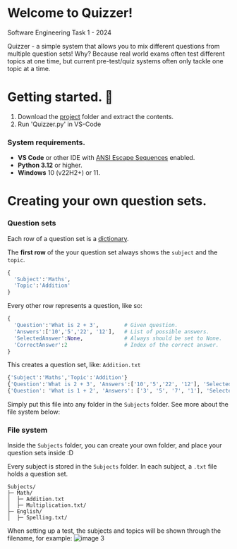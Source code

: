 # Welcome to Quizzer!
Software Engineering Task 1 - 2024 

Quizzer - a simple system that allows you to mix different questions from multiple question sets! 
Why? Because real world exams often test different topics at one time, but current pre-test/quiz systems often only tackle one topic at a time.  

# Getting started. 🚀
1. Download the [project](https://github.com/Yaveen123/Quizzer/tree/main/Project) folder and extract the contents.
2. Run 'Quizzer.py' in VS-Code

### System requirements.
- **VS Code** or other IDE with [ANSI Escape Sequences](https://en.wikipedia.org/wiki/ANSI_escape_code#SGR_.28Select_Graphic_Rendition.29_parameters) enabled.
- **Python 3.12** or higher.
- **Windows** 10 (v22H2+) or 11.

# Creating your own question sets.
### Question sets
Each row of a question set is a [dictionary](https://www.w3schools.com/python/python_dictionaries.asp). 

The **first row** of the your question set always shows the `subject` and the `topic`.  
```py
{
  'Subject':'Maths',
  'Topic':'Addition'
}
```

Every other row represents a question, like so:
```py
{
  'Question':'What is 2 + 3',        # Given question.
  'Answers':['10','5','22', '12'],   # List of possible answers.
  'SelectedAnswer':None,             # Always should be set to None.
  'CorrectAnswer':2                  # Index of the correct answer.
}
```

This creates a question set, like:
`Addition.txt`
```py
{'Subject':'Maths','Topic':'Addition'}
{'Question':'What is 2 + 3', 'Answers':['10','5','22', '12'], 'SelectedAnswer':None, 'CorrectAnswer':2}
{'Question': 'What is 1 + 2', 'Answers': ['3', '5', '7', '1'], 'SelectedAnswer': None, 'CorrectAnswer': 0}
``` 

Simply put this file into any folder in the `Subjects` folder. 
See more about the file system below:

### File system
Inside the `Subjects` folder, you can create your own folder, and place your question sets inside :D 

Every subject is stored in the `Subjects` folder. In each subject, a `.txt` file holds a question set. 

```
Subjects/
├─ Math/
│  ├─ Addition.txt
│  ├─ Multiplication.txt/
├─ English/
│  ├─ Spelling.txt/
```

When setting up a test, the subjects and topics will be shown through the filename, for example: 
![image 3](https://github.com/Yaveen123/Quizzer/assets/94953863/7f010a9c-17ca-4eb8-88ed-25feb81e19d9)




